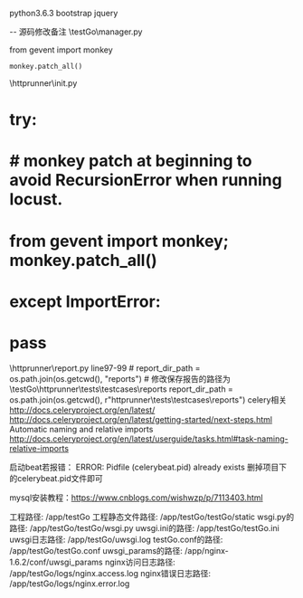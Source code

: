 python3.6.3
bootstrap
jquery

-- 源码修改备注
\testGo\manager.py
<!--line4:-->
from gevent import monkey
<!--line7-->
    monkey.patch_all()

\httprunner\init.py
<!--注释以下代码-->
# try:
#     # monkey patch at beginning to avoid RecursionError when running locust.
#     from gevent import monkey; monkey.patch_all()
# except ImportError:
#     pass

\httprunner\report.py  line97-99
    # report_dir_path = os.path.join(os.getcwd(), "reports")
    # 修改保存报告的路径为\testGo\httprunner\tests\testcases\reports
    report_dir_path = os.path.join(os.getcwd(), r"httprunner\tests\testcases\reports")
celery相关
http://docs.celeryproject.org/en/latest/
http://docs.celeryproject.org/en/latest/getting-started/next-steps.html
Automatic naming and relative imports
http://docs.celeryproject.org/en/latest/userguide/tasks.html#task-naming-relative-imports

启动beat若报错： ERROR: Pidfile (celerybeat.pid) already exists
删掉项目下的celerybeat.pid文件即可

mysql安装教程：https://www.cnblogs.com/wishwzp/p/7113403.html

工程路径:                  /app/testGo
工程静态文件路径:            /app/testGo/testGo/static
wsgi.py的路径:             /app/testGo/testGo/wsgi.py
uwsgi.ini的路径:           /app/testGo/testGo.ini
uwsgi日志路径:             /app/testGo/uwsgi.log
testGo.conf的路径:        /app/testGo/testGo.conf
uwsgi_params的路径:        /app/nginx-1.6.2/conf/uwsgi_params
nginx访问日志路径:          /app/testGo/logs/nginx.access.log
nginx错误日志路径:          /app/testGo/logs/nginx.error.log

